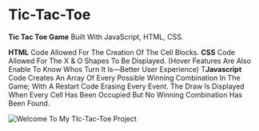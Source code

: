 # Tic-Tac-Toe
**Tic Tac Toe Game** Built With JavaScript, HTML, CSS.

**HTML** Code Allowed For The Creation Of The Cell Blocks.
**CSS** Code Allowed For The X & O Shapes To Be Displayed. (Hover Features Are Also Enable To Know Whos Turn It Is—Better User Experience)
T**Javascript** Code Creates An Array Of Every Possible Winning Combination In The Game; With A Restart Code Erasing Every Event.
The Draw Is Displayed When Every Cell Has Been Occupied But No Winning Combination Has Been Found.

![Welcome To My TIc-Tac-Toe Project](https://github.com/JosiasIsZero/Tic-Tac-Toe/assets/105129441/95a23f42-eaac-4a6b-be22-a4a3f37d0762)
